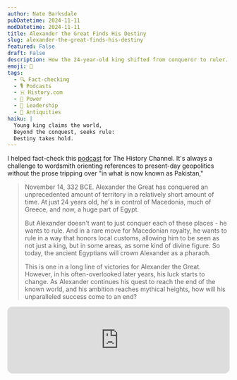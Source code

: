 ```yaml
---
author: Nate Barksdale
pubDatetime: 2024-11-11
modDatetime: 2024-11-11
title: Alexander the Great Finds His Destiny
slug: alexander-the-great-finds-his-destiny
featured: False
draft: False
description: How the 24-year-old king shifted from conqueror to ruler.
emoji: 👑
tags:
  - 🔍 Fact-checking
  - 🎙️ Podcasts
  - 🇭 History.com
  - 💪 Power
  - 💼 Leadership
  - 🗿 Antiquities
haiku: |
  Young king claims the world,
  Beyond the conquest, seeks rule:
  Destiny takes hold.
---
```


I helped fact-check this [podcast](https://open.spotify.com/episode/3CKazsp3W9wUm3tvcCotOl?si=NHUyVjgoR-GuSBnV5ay4_Q) for The History Channel. It's always a challenge to wordsmith orienting references to present-day geopolitics without the prose tripping over "in what is now known as Pakistan,"

> November 14, 332 BCE. Alexander the Great has conquered an unprecedented amount of territory in a relatively short amount of time. At just 24 years old, he's in control of Macedonia, much of Greece, and now, a huge part of Egypt.
>
> But Alexander doesn't want to just conquer each of these places - he wants to rule. And in a rare move for Macedonian royalty, he wants to rule in a way that honors local customs, allowing him to be seen as not just a king, but in some areas, as some kind of divine figure. So today, the ancient Egyptians will crown Alexander as a pharaoh.
>
> This is one in a long line of victories for Alexander the Great. However, in his often-overlooked later years, his luck starts to change. As Alexander continues his quest to reach the end of the known world, and his ambition reaches mythical heights, how will his unparalleled success come to an end?

<iframe style="border-radius:12px" src="https://open.spotify.com/embed/episode/3CKazsp3W9wUm3tvcCotOl?utm_source=generator" width="100%" height="152" frameBorder="0" allowfullscreen="" allow="autoplay; clipboard-write; encrypted-media; fullscreen; picture-in-picture" loading="lazy"></iframe>
